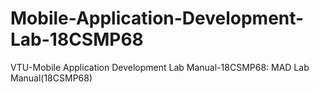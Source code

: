# Mobile-Application-Development-Lab-18CSMP68
VTU-Mobile Application Development Lab Manual-18CSMP68: MAD Lab Manual(18CSMP68)
